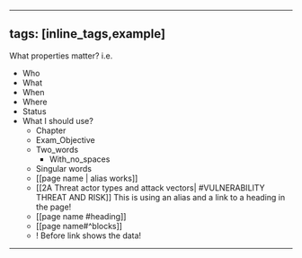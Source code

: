 
---
tags: [inline_tags,example]
---
What properties matter?
i.e.
- Who
- What
- When
- Where
- Status
- What I should use?
	- Chapter
	- Exam_Objective
	- Two_words
		- With_no_spaces
	- Singular words
	- [[page name | alias works]]
	- [[2A Threat actor types and attack vectors| #VULNERABILITY THREAT AND RISK]]  This is using an alias and a link to a heading in the page!
	- [[page name #heading]]
	- [[page name#^blocks]]
	- ! Before link shows the data!

---
